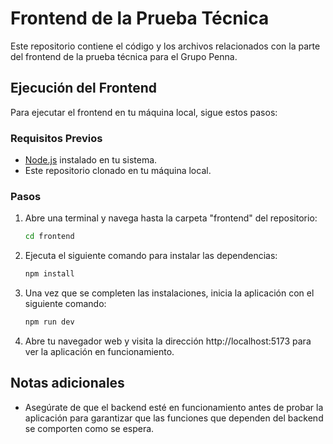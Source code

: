 # Frontend de la Prueba Técnica

Este repositorio contiene el código y los archivos relacionados con la parte del frontend de la prueba técnica para el Grupo Penna.

## Ejecución del Frontend

Para ejecutar el frontend en tu máquina local, sigue estos pasos:

### Requisitos Previos

- [Node.js](https://nodejs.org/) instalado en tu sistema.
- Este repositorio clonado en tu máquina local.

### Pasos

1. Abre una terminal y navega hasta la carpeta "frontend" del repositorio:

   ```bash
   cd frontend
   ```
2. Ejecuta el siguiente comando para instalar las dependencias:
    
    ```bash
    npm install
    ```
3. Una vez que se completen las instalaciones, inicia la aplicación con el siguiente comando:

    ```bash
    npm run dev
    ```

4. Abre tu navegador web y visita la dirección http://localhost:5173 para ver la aplicación en funcionamiento.


## Notas adicionales

- Asegúrate de que el backend esté en funcionamiento antes de probar la aplicación para garantizar que las funciones que dependen del backend se comporten como se espera.